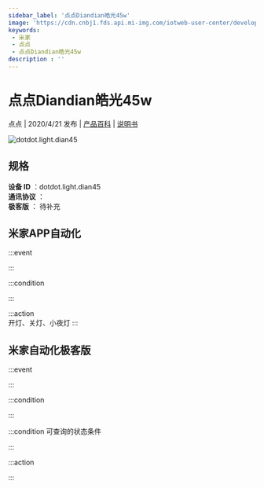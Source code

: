 ```yaml
---
sidebar_label: '点点Diandian皓光45w'
image: 'https://cdn.cnbj1.fds.api.mi-img.com/iotweb-user-center/developer_1679047690374RQBSWnqz.png?GalaxyAccessKeyId=AKVGLQWBOVIRQ3XLEW&Expires=9223372036854775807&Signature=HSu31bYN0Jenkcl8Y7B8S+fxEQE='
keywords: 
 - 米家
 - 点点
 - 点点Diandian皓光45w
description : ''
---
```

# 点点Diandian皓光45w

点点 | 2020/4/21 发布 | [产品百科](https://home.mi.com/webapp/content/baike/product/index.html?model=dotdot.light.dian45/) | [说明书](https://home.mi.com/views/introduction.html?model=dotdot.light.dian45&region=cn)

![dotdot.light.dian45](https://cdn.cnbj1.fds.api.mi-img.com/iotweb-user-center/developer_1679047690374RQBSWnqz.png?GalaxyAccessKeyId=AKVGLQWBOVIRQ3XLEW&Expires=9223372036854775807&Signature=HSu31bYN0Jenkcl8Y7B8S+fxEQE=)

## 规格  
> 
**设备 ID** ：dotdot.light.dian45  
**通讯协议** ：  
**极客版**  ： 待补充 


## 米家APP自动化  

:::event  

:::

:::condition  

:::

:::action   
开灯、关灯、小夜灯
:::

## 米家自动化极客版  

:::event  

:::

:::condition  

:::

:::condition 可查询的状态条件  

:::

:::action  

:::

        

